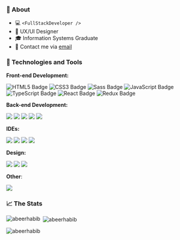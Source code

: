 ### :speech_balloon: About

- :computer: `<FullStackDeveloper />`
- :star2: UX/UI Designer
- :mortar_board: Information Systems Graduate
- :e-mail: Contact me via [email](mailto:abeernakhli@hotmail.com)

### :wrench: Technologies and Tools

**Front-end Development:**
<p>
  <img src="https://img.shields.io/badge/HTML5-E34F26.svg?style=for-the-badge&logo=HTML5&logoColor=white" alt="HTML5 Badge" />
  <img src="https://img.shields.io/badge/CSS3-1572B6.svg?style=for-the-badge&logo=CSS3&logoColor=white" alt="CSS3 Badge" />
  <img src="https://img.shields.io/badge/Sass-CC6699.svg?style=for-the-badge&logo=Sass&logoColor=white" alt="Sass Badge" />
  <img src="https://img.shields.io/badge/JavaScript-F7DF1E.svg?style=for-the-badge&logo=JavaScript&logoColor=black" alt="JavaScript Badge" />
  <img src="https://img.shields.io/badge/TypeScript-3178C6.svg?style=for-the-badge&logo=TypeScript&logoColor=white" alt="TypeScript Badge" />
  <img src="https://img.shields.io/badge/React-61DAFB.svg?style=for-the-badge&logo=React&logoColor=black" alt="React Badge" />
  <img src="https://img.shields.io/badge/Redux-764ABC.svg?style=for-the-badge&logo=Redux&logoColor=white" alt="Redux Badge" />
</p>

**Back-end Development:**
<p>
  <img src="https://img.shields.io/badge/Java-ED8B00?style=for-the-badge&logo=openjdk&logoColor=white" />
  <img src="https://img.shields.io/badge/Microsoft%20SQL%20Server-CC2927.svg?style=for-the-badge&logo=Microsoft-SQL-Server&logoColor=white" />
  <img src="https://img.shields.io/badge/Node.js-339933.svg?style=for-the-badge&logo=nodedotjs&logoColor=white" />
  <img src="https://img.shields.io/badge/Express.js-404D59?style=for-the-badge" />
  <img src="https://img.shields.io/badge/MongoDB-47A248.svg?style=for-the-badge&logo=MongoDB&logoColor=white" />
</p>

**IDEs:**
<p>
  <img src="https://img.shields.io/badge/Notepad++-90E59A.svg?style=for-the-badge&logo=Notepad++&logoColor=black" />
  <img src="https://img.shields.io/badge/Visual%20Studio-5C2D91.svg?style=for-the-badge&logo=Visual-Studio&logoColor=white" />
  <img src="https://img.shields.io/badge/Visual%20Studio%20Code-007ACC.svg?style=for-the-badge&logo=Visual-Studio-Code&logoColor=white" />
  <img src="https://img.shields.io/badge/Jupyter-F37626.svg?style=for-the-badge&logo=Jupyter&logoColor=white" />
</p>

**Design:**
<p>
    <img src="https://img.shields.io/badge/Figma-F24E1E.svg?style=for-the-badge&logo=Figma&logoColor=white" />
    <img src="https://img.shields.io/badge/Behance-1769FF.svg?style=for-the-badge&logo=Behance&logoColor=white" />
    <img src="https://img.shields.io/badge/Canva-00C4CC.svg?style=for-the-badge&logo=Canva&logoColor=white" />
</p> 

**Other**:
<p>
  <img src="https://img.shields.io/badge/UML-FABD14.svg?style=for-the-badge&logo=UML&logoColor=black"/>
</p>

### :chart_with_upwards_trend: The Stats
<p><img align="left" src="https://github-readme-stats.vercel.app/api/top-langs?username=abeerhabib&show_icons=true&locale=en&layout=compact" alt="abeerhabib" /></p>
<p>&nbsp;<img align="center" src="https://github-readme-stats.vercel.app/api?username=abeerhabib&show_icons=true&locale=en" alt="abeerhabib" /></p>
<p><img align="center" src="https://github-readme-streak-stats.herokuapp.com/?user=abeerhabib&" alt="abeerhabib" /></p>

